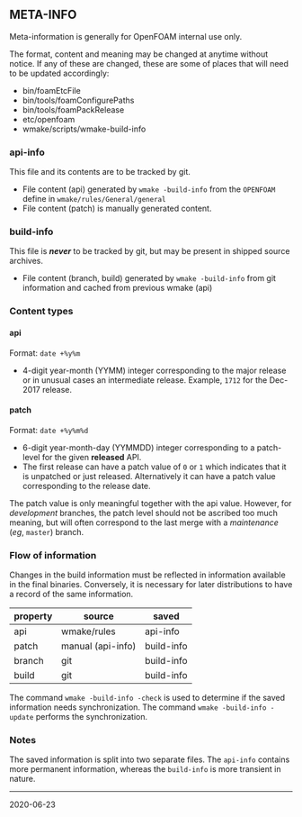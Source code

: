 ## META-INFO

Meta-information is generally for OpenFOAM internal use only.

The format, content and meaning may be changed at anytime without
notice. If any of these are changed, these are some of places that
will need to be updated accordingly:

  - bin/foamEtcFile
  - bin/tools/foamConfigurePaths
  - bin/tools/foamPackRelease
  - etc/openfoam
  - wmake/scripts/wmake-build-info

### api-info

This file and its contents are to be tracked by git.

- File content (api) generated by `wmake -build-info` from the
  `OPENFOAM` define in `wmake/rules/General/general`
- File content (patch) is manually generated content.


### build-info

This file is ***never*** to be tracked by git, but may be present in
shipped source archives.

- File content (branch, build) generated by `wmake -build-info` from
  git information and cached from previous wmake (api)


### Content types

#### api

Format: `date +%y%m`

- 4-digit year-month (YYMM) integer corresponding to the major
  release or in unusual cases an intermediate release.
  Example, `1712` for the Dec-2017 release.


#### patch

Format: `date +%y%m%d`

- 6-digit year-month-day (YYMMDD) integer corresponding to a patch-level
  for the given **released** API.
- The first release can have a patch value of `0` or `1` which
  indicates that it is unpatched or just released. Alternatively
  it can have a patch value corresponding to the release date.

The patch value is only meaningful together with the api value.
However, for *development* branches, the patch level should not be
ascribed too much meaning, but will often correspond to the last
merge with a *maintenance* (*eg*, `master`) branch.


### Flow of information

Changes in the build information must be reflected in information
available in the final binaries. Conversely, it is necessary for later
distributions to have a record of the same information.

| property  | source                    | saved      |
|-----------|---------------------------|------------|
| api       | wmake/rules               | api-info   |
| patch     | manual (api-info)         | build-info |
| branch    | git                       | build-info |
| build     | git                       | build-info |


The command `wmake -build-info -check` is used to determine if
the saved information needs synchronization. The command
`wmake -build-info -update` performs the synchronization.


### Notes

The saved information is split into two separate files. The `api-info`
contains more permanent information, whereas the `build-info` is more
transient in nature.

----
2020-06-23
